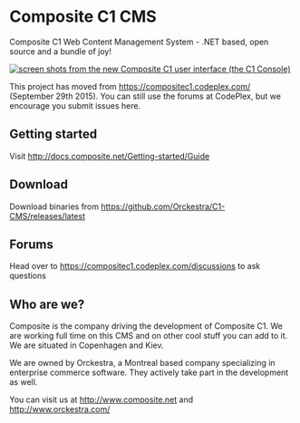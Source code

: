# Composite C1 CMS
Composite C1 Web Content Management System - .NET based, open source and a bundle of joy!

[![screen shots from the new Composite C1 user interface (the C1 Console)](http://hackathon.composite.net/maw/github/6-pack-screenshots-small.png)](http://hackathon.composite.net/maw/github/6-pack-screenshots.png)

This project has moved from https://compositec1.codeplex.com/ (September 29th 2015). You can still use the forums at CodePlex, but we encourage you submit issues here.

## Getting started ##
Visit http://docs.composite.net/Getting-started/Guide

## Download ##
Download binaries from https://github.com/Orckestra/C1-CMS/releases/latest

## Forums ##
Head over to https://compositec1.codeplex.com/discussions to ask questions

## Who are we? ##
Composite is the company driving the development of Composite C1. We are working full time on this CMS and on other cool stuff you can  add to it. We are situated in Copenhagen and Kiev. 

We are owned by Orckestra, a Montreal based company specializing in enterprise commerce software. They actively take part in the development as well.

You can visit us at http://www.composite.net and http://www.orckestra.com/
